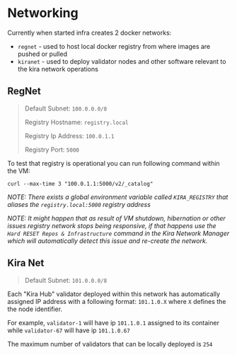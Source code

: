 # Networking

Currently when started infra creates 2 docker networks:

* `regnet` - used to host local docker registry from where images are pushed or pulled
* `kiranet` - used to deploy validator nodes and other software relevant to the kira network operations


## RegNet


> Default Subnet: `100.0.0.0/8`
>
> Registry Hostname: `registry.local`
>
> Registry Ip Address: `100.0.1.1`
> 
> Registry Port: `5000`

To test that registry is operational you can run following command within the VM:

```
curl --max-time 3 "100.0.1.1:5000/v2/_catalog"
```

_NOTE: There exists a global environment variable called `KIRA_REGISTRY` that aliases the `registry.local:5000` registry address_

_NOTE: It might happen that as result of VM shutdown, hibernation or other issues registry network stops being responsive, if that happens use the `Hard RESET Repos & Infrastructure` command in the Kira Network Manager which will automatically detect this issue and re-create the network._

## Kira Net

> Default Subnet: `101.0.0.0/8`

Each "Kira Hub" validator deployed within this network has automatically assigned IP address with a following format: `101.1.0.X` where `X` defines the the node identifier.

For example, `validator-1` will have ip `101.1.0.1` assigned to its container while `validator-67` will have ip `101.1.0.67`

The maximum number of validators that can be locally deployed is `254`
